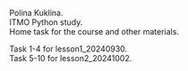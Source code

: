 Polina Kuklina. <br />
ITMO Python study. <br />
Home task for the course and other materials. <br />

Task 1-4 for lesson1_20240930. <br />
Task 5-10 for lesson2_20241002. <br />
